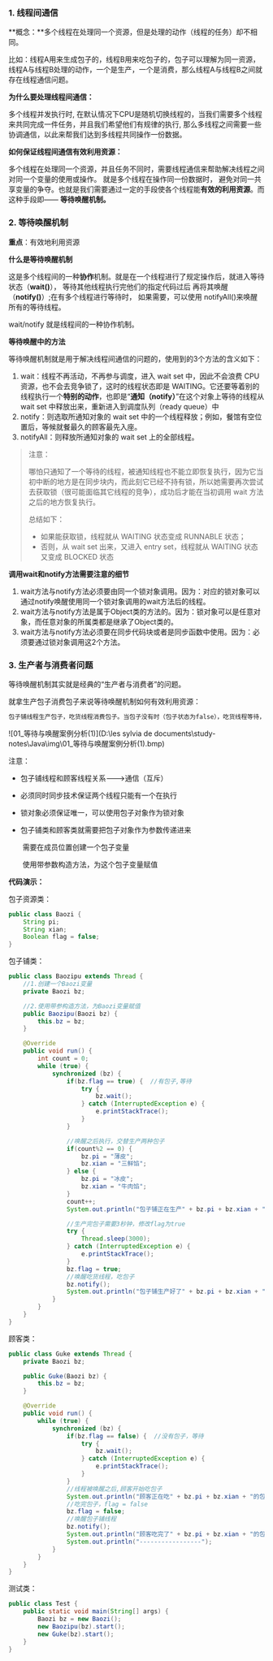 ### 1. 线程间通信

**概念：**多个线程在处理同一个资源，但是处理的动作（线程的任务）却不相同。

比如：线程A用来生成包子的，线程B用来吃包子的，包子可以理解为同一资源，线程A与线程B处理的动作，一个是生产，一个是消费，那么线程A与线程B之间就存在线程通信问题。

**为什么要处理线程间通信：**

多个线程并发执行时, 在默认情况下CPU是随机切换线程的，当我们需要多个线程来共同完成一件任务，并且我们希望他们有规律的执行, 那么多线程之间需要一些协调通信，以此来帮我们达到多线程共同操作一份数据。

**如何保证线程间通信有效利用资源：**

多个线程在处理同一个资源，并且任务不同时，需要线程通信来帮助解决线程之间对同一个变量的使用或操作。 就是多个线程在操作同一份数据时， 避免对同一共享变量的争夺。也就是我们需要通过一定的手段使各个线程能**有效的利用资源**。而这种手段即—— **等待唤醒机制。**

### 2. 等待唤醒机制

**重点**：有效地利用资源

**什么是等待唤醒机制**

这是多个线程间的一种**协作**机制。就是在一个线程进行了规定操作后，就进入等待状态（**wait()**）， 等待其他线程执行完他们的指定代码过后 再将其唤醒（**notify()**）;在有多个线程进行等待时， 如果需要，可以使用 notifyAll()来唤醒所有的等待线程。

wait/notify 就是线程间的一种协作机制。

**等待唤醒中的方法**

等待唤醒机制就是用于解决线程间通信的问题的，使用到的3个方法的含义如下：

1. wait：线程不再活动，不再参与调度，进入 wait set 中，因此不会浪费 CPU 资源，也不会去竞争锁了，这时的线程状态即是 WAITING。它还要等着别的线程执行一个**特别的动作**，也即是“**通知（notify）**”在这个对象上等待的线程从wait set 中释放出来，重新进入到调度队列（ready queue）中
2. notify：则选取所通知对象的 wait set 中的一个线程释放；例如，餐馆有空位置后，等候就餐最久的顾客最先入座。
3. notifyAll：则释放所通知对象的 wait set 上的全部线程。

> 注意：
>
> 哪怕只通知了一个等待的线程，被通知线程也不能立即恢复执行，因为它当初中断的地方是在同步块内，而此刻它已经不持有锁，所以她需要再次尝试去获取锁（很可能面临其它线程的竞争），成功后才能在当初调用 wait 方法之后的地方恢复执行。
>
> 总结如下：
>
> - 如果能获取锁，线程就从 WAITING 状态变成 RUNNABLE 状态；
> - 否则，从 wait set 出来，又进入 entry set，线程就从 WAITING 状态又变成 BLOCKED 状态

**调用wait和notify方法需要注意的细节**

1. wait方法与notify方法必须要由同一个锁对象调用。因为：对应的锁对象可以通过notify唤醒使用同一个锁对象调用的wait方法后的线程。
2. wait方法与notify方法是属于Object类的方法的。因为：锁对象可以是任意对象，而任意对象的所属类都是继承了Object类的。
3. wait方法与notify方法必须要在同步代码块或者是同步函数中使用。因为：必须要通过锁对象调用这2个方法。

### 3. 生产者与消费者问题

等待唤醒机制其实就是经典的“生产者与消费者”的问题。

就拿生产包子消费包子来说等待唤醒机制如何有效利用资源：

~~~java
包子铺线程生产包子，吃货线程消费包子。当包子没有时（包子状态为false），吃货线程等待，包子铺线程生产包子（即包子状态为true），并通知吃货线程（解除吃货的等待状态）,因为已经有包子了，那么包子铺线程进入等待状态。接下来，吃货线程能否进一步执行则取决于锁的获取情况。如果吃货获取到锁，那么就执行吃包子动作，包子吃完（包子状态为false），并通知包子铺线程（解除包子铺的等待状态）,吃货线程进入等待。包子铺线程能否进一步执行则取决于锁的获取情况。
~~~

![01_等待与唤醒案例分析(1)](D:\les sylvia de documents\study-notes\Java\img\01_等待与唤醒案例分析(1).bmp)

注意：

- 包子铺线程和顾客线程关系--->通信（互斥）

- 必须同时同步技术保证两个线程只能有一个在执行

- 锁对象必须保证唯一，可以使用包子对象作为锁对象

- 包子铺类和顾客类就需要把包子对象作为参数传递进来

  ​	需要在成员位置创建一个包子变量

  ​	使用带参数构造方法，为这个包子变量赋值

**代码演示：**

包子资源类：

```Java
public class Baozi {
    String pi;
    String xian;
    Boolean flag = false;
}
```

包子铺类：

```Java
public class Baozipu extends Thread {
    //1.创建一个Baozi变量
    private Baozi bz;

    //2.使用带参构造方法，为Baozi变量赋值
    public Baozipu(Baozi bz) {
        this.bz = bz;
    }

    @Override
    public void run() {
        int count = 0;
        while (true) {
            synchronized (bz) {
                if(bz.flag == true) {  //有包子,等待
                    try {
                        bz.wait();
                    } catch (InterruptedException e) {
                        e.printStackTrace();
                    }
                }

                //唤醒之后执行，交替生产两种包子
                if(count%2 == 0) {
                    bz.pi = "薄皮";
                    bz.xian = "三鲜馅";
                } else {
                    bz.pi = "冰皮";
                    bz.xian = "牛肉馅";
                }
                count++;
                System.out.println("包子铺正在生产" + bz.pi + bz.xian + "包子");

                //生产完包子需要3秒钟，修改flag为true
                try {
                    Thread.sleep(3000);
                } catch (InterruptedException e) {
                    e.printStackTrace();
                }
                bz.flag = true;
                //唤醒吃货线程，吃包子
                bz.notify();
                System.out.println("包子铺生产好了" + bz.pi + bz.xian + "包子，可以吃了");
            }
        }
    }
}
```

顾客类：

```Java
public class Guke extends Thread {
    private Baozi bz;

    public Guke(Baozi bz) {
        this.bz = bz;
    }

    @Override
    public void run() {
        while (true) {
            synchronized (bz) {
                if(bz.flag == false) {  //没有包子，等待
                    try {
                        bz.wait();
                    } catch (InterruptedException e) {
                        e.printStackTrace();
                    }
                }
                //线程被唤醒之后,顾客开始吃包子
                System.out.println("顾客正在吃" + bz.pi + bz.xian + "的包子");
                //吃完包子，flag = false
                bz.flag = false;
                //唤醒包子铺线程
                bz.notify();
                System.out.println("顾客吃完了" + bz.pi + bz.xian + "的包子，包子铺开始生产");
                System.out.println("-----------------");
            }
        }
    }
}
```

测试类：

```Java
public class Test {
    public static void main(String[] args) {
        Baozi bz = new Baozi();
        new Baozipu(bz).start();
        new Guke(bz).start();
    }
}
```

